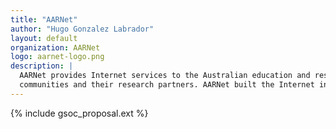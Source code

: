 ```yaml
---
title: "AARNet"
author: "Hugo Gonzalez Labrador"
layout: default
organization: AARNet
logo: aarnet-logo.png
description: |
  AARNet provides Internet services to the Australian education and research
  communities and their research partners. AARNet built the Internet in Australia.
---
```


{% include gsoc_proposal.ext %}
